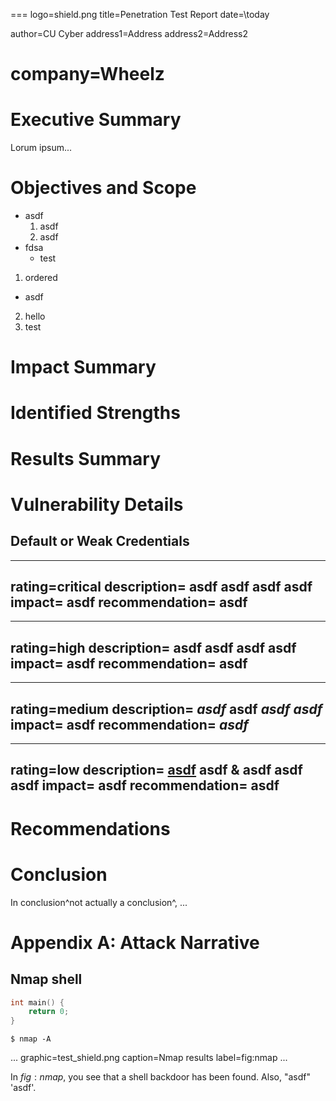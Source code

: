 ===
logo=shield.png
title=Penetration Test Report
date=\today

author=CU Cyber
address1=Address
address2=Address2

company=Wheelz
===

# Executive Summary

Lorum ipsum...

# Objectives and Scope

* asdf
  1. asdf
  2. asdf
* fdsa
  - test

1. ordered
  * asdf
2. hello
2. test

# Impact Summary

# Identified Strengths

# Results Summary

# Vulnerability Details

## Default or Weak Credentials

---
rating=critical
description=
	asdf
	asdf
	asdf
	asdf
impact=
	asdf
recommendation=
	asdf
---

---
rating=high
description=
	asdf
	asdf
	asdf
	asdf
impact=
	asdf
recommendation=
	asdf
---

---
rating=medium
description=
	*asdf*
	**asdf**
	***asdf***
	_asdf_
impact=
	__asdf__
recommendation=
	___asdf___
---

---
rating=low
description=
	[asdf](https://cucyber.net/)
	asdf & asdf
	asdf
	asdf
impact=
	asdf
recommendation=
	asdf
---

# Recommendations

# Conclusion

In conclusion^not actually a conclusion^, ...


# Appendix A: Attack Narrative

## Nmap shell

```c
int main() {
	return 0;
}
```

```
$ nmap -A 
```

...
graphic=test_shield.png
caption=Nmap results
label=fig:nmap
...

In $fig:nmap$, you see that a shell backdoor has been found. Also, "asdf" 'asdf'.
